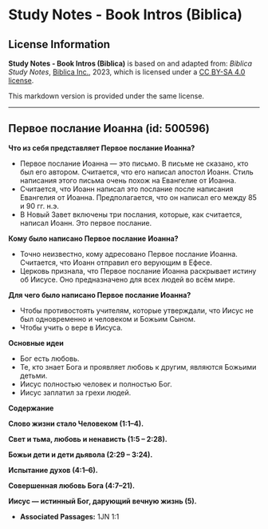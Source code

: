 # Study Notes - Book Intros (Biblica)

## License Information

**Study Notes - Book Intros (Biblica)** is based on and adapted from: _Biblica Study Notes_, [Biblica Inc.](https://www.biblica.com/), 2023, which is licensed under a [CC BY-SA 4.0 license](https://creativecommons.org/licenses/by-sa/4.0/legalcode.en).

This markdown version is provided under the same license.



--------------------------------

## Первое послание Иоанна (id: 500596)

**Что из себя представляет Первое послание Иоанна?**

* Первое послание Иоанна — это письмо. В письме не сказано, кто был его автором. Считается, что его написал апостол Иоанн. Стиль написания этого письма очень похож на Евангелие от Иоанна.
* Считается, что Иоанн написал это послание после написания Евангелия от Иоанна. Предполагается, что он написал его между 85 и 90 гг. н.э.
* В Новый Завет включены три послания, которые, как считается, написал Иоанн. Это первое послание.

**Кому было написано Первое послание** **Иоанна?**

* Точно неизвестно, кому адресовано Первое послание Иоанна. Считается, что Иоанн отправил его верующим в Ефесе.
* Церковь признала, что Первое послание Иоанна раскрывает истину об Иисусе. Оно предназначено для всех людей во всём мире.

**Для чего было написано Первое послание Иоанна?**

* Чтобы противостоять учителям, которые утверждали, что Иисус не был одновременно и человеком и Божьим Сыном.
* Чтобы учить о вере в Иисуса.

**Основные идеи**

* Бог есть любовь.
* Те, кто знает Бога и проявляет любовь к другим, являются Божьими детьми.
* Иисус полностью человек и полностью Бог.
* Иисус заплатил за грехи людей.

**Содержание**

**Слово жизни стало Человеком (1:1–4\).**

**Свет и тьма, любовь и ненависть (1:5 – 2:28\).**

**Божьи дети и дети дьявола (2:29 – 3:24\).**

**Испытание духов (4:1–6\).**

**Совершенная любовь Бога (4:7–21\).**

**Иисус — истинный Бог, дарующий вечную жизнь (5\).**

* **Associated Passages:** 1JN 1:1

